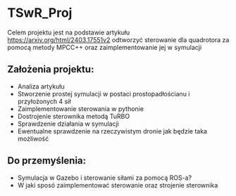 # TSwR_Proj
Celem projektu jest na podstawie artykułu https://arxiv.org/html/2403.17551v2 odtworzyć sterowanie dla quadrotora za pomocą metody MPCC++ oraz zaimplementowanie jej w symulacji
## Założenia projektu:
- Analiza artykułu
- Stworzenie prostej symulacji w postaci prostopadłościanu i przyłożonych 4 sił
- Zaimplementowanie sterowania w pythonie
- Dostrojenie sterownika metodą TuRBO
- Sprawdzenie działania w symulacji
- Ewentualne sprawdzenie na rzeczywistym dronie jak będzie taka możliwość
## Do przemyślenia:
- Symulacja w Gazebo i sterowanie siłami za pomocą ROS-a?
- W jaki sposó zaimplementować sterowanie oraz strojenie sterownika
